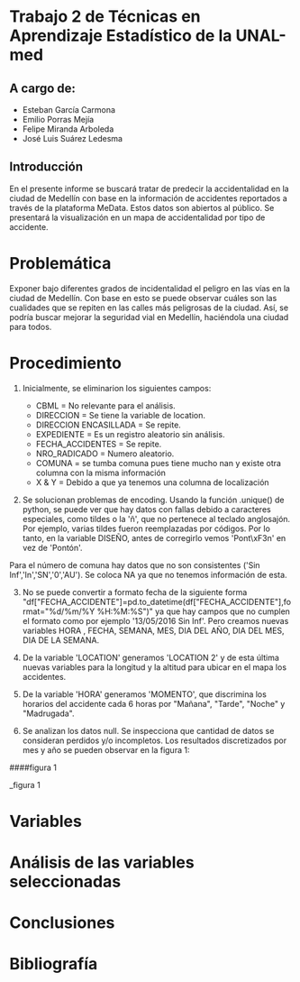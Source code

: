 # Trabajo 2 de Técnicas en Aprendizaje Estadístico de la UNAL-med 

## A cargo de:

- Esteban García Carmona
- Emilio Porras Mejía
- Felipe Miranda Arboleda
- José Luis Suárez Ledesma

## Introducción 
En el presente informe se buscará tratar de predecir la accidentalidad en la ciudad de Medellín con base en la información de accidentes reportados a través de la plataforma MeData. Estos datos son abiertos al público. Se presentará la visualización en un mapa de accidentalidad por tipo de accidente.

# Problemática
Exponer bajo diferentes grados de incidentalidad el peligro en las vías en la ciudad de Medellín. Con base en esto se puede observar cuáles son las cualidades que se repiten en las calles más peligrosas de la ciudad. Así, se podría buscar mejorar la seguridad vial en Medellín, haciéndola una ciudad para todos. 

# Procedimiento
1. Inicialmente, se eliminarion los siguientes campos:

   * CBML = No relevante para el análisis.
   * DIRECCION = Se tiene la variable de location.
   * DIRECCION ENCASILLADA = Se repite.
   * EXPEDIENTE = Es un registro aleatorio sin análisis.
   * FECHA_ACCIDENTES = Se repite.
   * NRO_RADICADO = Numero aleatorio.
   * COMUNA = se tumba comuna pues tiene mucho nan y existe otra columna con la misma información
   * X & Y = Debido a que ya tenemos una columna de localización

2. Se solucionan problemas de encoding. Usando la función .unique() de python, se puede ver que hay datos con fallas debido a caracteres especiales, como tildes o la 'ñ', que no pertenece al teclado anglosajón. Por ejemplo, varias tildes fueron reemplazadas por códigos. Por lo tanto, en la variable DISEÑO, antes de corregirlo vemos 'Pont\\xF3n' en vez de 'Pontón'.

Para el número de comuna hay datos que no son consistentes ('Sin Inf','In','SN','0','AU'). Se coloca NA ya que no tenemos información de esta.

3. No se puede convertir a formato fecha de la siguiente forma "df["FECHA_ACCIDENTE"]=pd.to_datetime(df["FECHA_ACCIDENTE"],format="%d/%m/%Y %H:%M:%S")" ya que hay campos que no cumplen el formato como por ejemplo '13/05/2016 Sin Inf'. Pero creamos nuevas variables HORA , FECHA, SEMANA, MES, DIA DEL AÑO, DIA DEL MES, DIA DE LA SEMANA.

4. De la variable 'LOCATION' generamos 'LOCATION 2' y de esta última nuevas variables para la longitud y la altitud para ubicar en el mapa los accidentes.

5. De la variable 'HORA' generamos 'MOMENTO', que discrimina los horarios del accidente cada 6 horas por "Mañana", "Tarde", "Noche" y "Madrugada".

6. Se analizan los datos null. Se inspecciona que cantidad de datos se consideran perdidos y/o incompletos. Los resultados discretizados por mes y año se pueden observar en la figura 1:

####figura 1

_figura 1


# Variables

# Análisis de las variables seleccionadas

# Conclusiones

# Bibliografía
